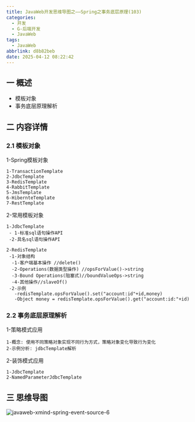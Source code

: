```yaml
---
title: JavaWeb开发思维导图之——Spring之事务底层原理(103)
categories:
  - 开发
  - G-后端开发
  - JavaWeb
tags:
  - JavaWeb
abbrlink: d8b82beb
date: 2025-04-12 08:22:42
---
```

## 一 概述

* 模板对象
* 事务底层原理解析

<!--more-->

## 二 内容详情

### 2.1 模板对象

1-Spring模板对象

```
1-TransactionTemplate
2-JdbcTemplate
3-RedisTemplate
4-RabbitTemplate
5-JmsTemplate
6-HibernteTemplate
7-RestTemplate
```
2-常用模板对象

```
1-JdbcTemplate
 - 1-标准sql语句操作API
 -2-具名sql语句操作API
 
2-RedisTemplate
 -1-对象结构
  -1-客户端基本操作 //delete()
  -2-Operations(数据类型操作) //opsForValue()->string
  -3-Bound Operations(阻塞式)//boundValueOps->string
  -4-其他操作//slaveOf()
 -2-示例 
   -redisTemplate.opsForValue().set("account:id"+id,money)
   -Object money = redisTemplate.opsForValue().get("account:id:"+id)
```

### 2.2 事务底层原理解析

1-策略模式应用

```
1-概念: 使用不同策略对象实现不同行为方式，策略对象变化导致行为变化
2-示例分析: jdbcTemplate解析
```

2-装饰模式应用

```
1-JdbcTemplate
2-NamedParameterJdbcTemplate
```

## 三 思维导图

![javaweb-xmind-spring-event-source-6][1]



[1]:https://cdn.jsdelivr.net/gh/PGzxc/CDN/blog-java/javaweb-xmind-spring-event-source-6.png